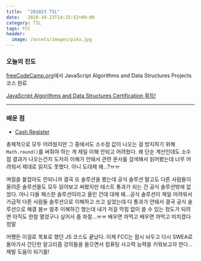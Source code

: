 ```yaml
---
title:  "201023 TIL"
date:   2020-10-23T14:25:52+09:00
category: TIL
tags: FCC
header:
  image: /assets/images/pika.jpg
---
```


<h3>오늘의 진도</h3>

[freeCodeCamp.org](https://www.freecodecamp.org/)에서 JavaScript Algorithms and Data Structures Projects 코스 완료

[JavaScript Algorithms and Data Structures Certification 획득!](https://www.freecodecamp.org/certification/code-atelier/javascript-algorithms-and-data-structures)

<hr>

<h3>배운 점</h3>

 - [Cash Register](https://www.freecodecamp.org/learn/javascript-algorithms-and-data-structures/javascript-algorithms-and-data-structures-projects/cash-register)

총체적으로 모두 어려웠지만 그 중에서도 소수점 값이 나오는 걸 방지하기 위해 ```Math.round()```를 써줘야 하는 게 제일 이해 안되고 어려웠다. 
왜 단순 계산인데도 소수점 결과가 나오는건지 도저히 이해가 안돼서 관련 문서를 검색해서 읽어봤는데 너무 어려워서 제대로 읽지도 못했다. 아니 도대체 왜...?ㅠㅠ

며칠을 붙잡아도 안되니까 결국 또 솔루션을 봤는데 공식 솔루션 말고도 다른 사람들이 올려준 솔루션들도 모두 읽어보고 써봤지만 테스트 통과가 되는 건 공식 솔루션밖에 없었다. 
아니 다들 패스한 솔루션이라고 올린 건데 대체 왜...공식 솔루션이 제일 어려워서 가급적 다른 사람들 솔루션으로 이해하고 쓰고 싶었는데 다 통과가 안돼서 결국 공식 솔루션으로 해결 봄ㅠ 
얼추 이해하긴 했는데 내가 저걸 막힘 없이 쓸 수 있는 정도가 되려면 아직도 한참 멀었구나 싶어서 좀 좌절...ㅠㅠ 배우면 까먹고 배우면 까먹고 미치겠다 정말

어쨌든 이걸로 목표로 했던 JS 코스도 끝났다. 이제 FCC는 잠시 놔두고 다시 SWEA로 돌아가서 간단한 알고리즘 강의들을 들으면서 컴퓨팅 사고력 능력을 키워보고자 한다...제발 도움이 되기를!
